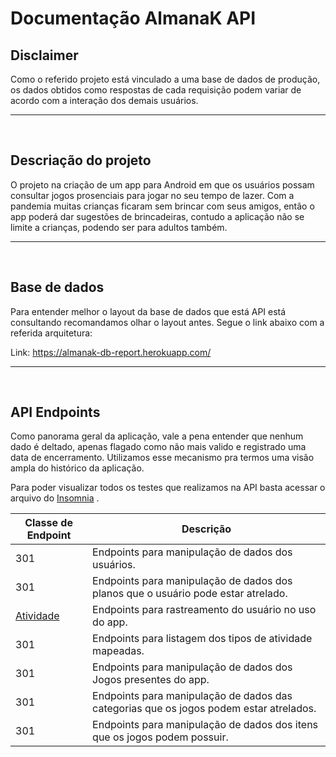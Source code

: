 # Documentação AlmanaK API

## Disclaimer

Como o referido projeto está vinculado a uma base de dados de produção, os dados obtidos como respostas de cada requisição podem variar de acordo com a interação dos demais usuários.

<hr>
<br>


## Descriação do projeto
O projeto na criação de um app para Android em que os usuários possam consultar jogos prosenciais para jogar no seu tempo de lazer. 
Com a pandemia muitas crianças ficaram sem brincar com seus amigos, então o app poderá dar sugestões de brincadeiras, 
contudo a aplicação não se limite a crianças, podendo ser para adultos também.
<hr>
<br>

## Base de dados
Para entender melhor o layout da base de dados que está API está consultando recomandamos olhar o layout antes. Segue o link abaixo com a referida arquitetura:

Link: https://almanak-db-report.herokuapp.com/

<hr>
<br>

## API Endpoints

Como panorama geral da aplicação, vale a pena entender que nenhum dado é deltado, apenas flagado como não mais valido e registrado uma data de encerramento. Utilizamos esse mecanismo pra termos uma visão ampla do histórico da aplicação.

Para poder visualizar todos os testes que realizamos na API basta acessar o arquivo do <a href="Insomnia_Tests.json">Insomnia</a> .

Classe de Endpoint												| Descrição																				|
--- 															| ---																					|
301 															| Endpoints para manipulação de dados dos usuários.										|
301 															| Endpoints para manipulação de dados dos planos que o usuário pode estar atrelado.		|
<a href="/Documentation/Atividade/README.md">Atividade</a>		| Endpoints para rastreamento do usuário no uso do app.									|
301 															| Endpoints para listagem dos tipos de atividade mapeadas.								|
301 															| Endpoints para manipulação de dados dos Jogos presentes do app.						|
301 															| Endpoints para manipulação de dados das categorias que os jogos podem estar atrelados.|
301 															| Endpoints para manipulação de dados dos itens que os jogos podem possuir.				|
